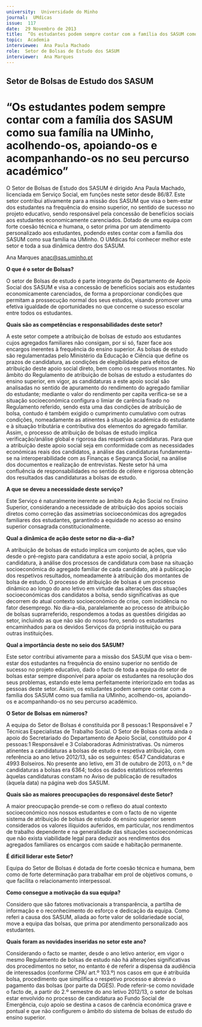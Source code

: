 ```yaml
---
university:  Universidade do Minho
journal:  UMdicas
issue:  117
date:  29 Novembro de 2013
title:  “Os estudantes podem sempre contar com a família dos SASUM como sua família na UMinho, acolhendo-os, apoiando-os e acompanhando-os no seu percurso académico”
topic:  Academia
interviewee:  Ana Paula Machado
role:  Setor de Bolsas de Estudo dos SASUM
interviewer:  Ana Marques
---
```

 

## Setor de Bolsas de Estudo dos SASUM 

# “Os estudantes podem sempre contar com a família dos SASUM como sua família na UMinho, acolhendo-os, apoiando-os e acompanhando-os no seu percurso académico”

O Setor de Bolsas de Estudo dos SASUM é dirigido Ana Paula Machado, licenciada em Serviço Social, em funções neste setor desde 86/87. Este setor contribui ativamente para a missão dos SASUM que visa o bem-estar dos estudantes na frequência do ensino superior, no sentido de sucesso no projeto educativo, sendo responsável pela concessão de benefícios sociais aos estudantes economicamente carenciados. Dotado de uma equipa com forte coesão técnica e humana, o setor prima por um atendimento personalizado aos estudantes, podendo estes contar com a família dos SASUM como sua família na UMinho. O UMdicas foi conhecer melhor este setor e toda a sua dinâmica dentro dos SASUM.

Ana Marques 
anac@sas.uminho.pt 


**O que é o setor de Bolsas?**

O setor de Bolsas de estudo é parte integrante do Departamento de Apoio Social dos SASUM e visa a concessão de benefícios sociais aos estudantes economicamente carenciados, de forma a proporcionar condições que permitam a prossecução normal dos seus estudos, visando promover uma efetiva igualdade de oportunidades no que concerne o sucesso escolar entre todos os estudantes.


**Quais são as competências e responsabilidades deste setor?**

A este setor compete a atribuição de bolsas de estudo aos estudantes cujos agregados familiares não consigam, por si só, fazer face aos encargos inerentes à frequência do ensino superior.
As bolsas de estudo são regulamentadas pelo Ministério da Educação e Ciência que define os prazos de candidatura, as condições de elegibilidade para efeitos de atribuição deste apoio social direto, bem como os respetivos montantes.
No âmbito do Regulamento de atribuição de bolsas de estudo a estudantes do ensino superior, em vigor, as candidaturas a este apoio social são analisadas no sentido de apuramento do rendimento do agregado familiar do estudante; mediante o valor do rendimento per capita verifica-se se a situação socioeconómica configura o limiar de carência fixado no Regulamento referido, sendo esta uma das condições de atribuição de bolsa, contudo é também exigido o cumprimento cumulativo com outras condições, nomeadamente as atinentes à situação académica do estudante e à situação tributária e contributiva dos elementos do agregado familiar.
Assim, o processo de atribuição de bolsas de estudo implica verificação/análise global e rigorosa das respetivas candidaturas. Para que a atribuição deste apoio social seja em conformidade com as necessidades económicas reais dos candidatos, a análise das candidaturas fundamenta-se na interoperabilidade com as Finanças e Segurança Social, na análise dos documentos e realização de entrevistas.
Neste setor há uma confluência de responsabilidades no sentido de célere e rigorosa obtenção dos resultados das candidaturas a bolsas de estudo.


**A que se deveu a necessidade deste serviço?**

Este Serviço é naturalmente inerente ao âmbito da Ação Social no Ensino Superior, considerando a necessidade de atribuição dos apoios sociais diretos como correção das assimetrias socioeconómicas dos agregados familiares dos estudantes, garantindo a equidade no acesso ao ensino superior consagrada constitucionalmente.


**Qual a dinâmica de ação deste setor no dia-a-dia?**

A atribuição de bolsas de estudo implica um conjunto de ações, que vão desde o pré-registo para candidatura a este apoio social, à própria candidatura, à análise dos processos de candidatura com base na situação socioeconómica do agregado familiar de cada candidato, até à publicação dos respetivos resultados, nomeadamente à atribuição dos montantes de bolsa de estudo. O processo de atribuição de bolsas é um processo dinâmico ao longo do ano letivo em virtude das alterações das situações socioeconómicas dos candidatos a bolsa, sendo significativas as que decorrem do atual contexto socioeconómico de crise, com incidência no fator desemprego. No dia-a-dia, paralelamente ao processo de atribuição de bolsas suprarreferido, respondemos a todas as questões dirigidas ao setor, incluindo as que não são do nosso foro, sendo os estudantes encaminhados para os devidos Serviços da própria instituição ou para outras instituições.


**Qual a importância deste no seio dos SASUM?**

Este setor contribui ativamente para a missão dos SASUM que visa o bem-estar dos estudantes na frequência do ensino superior no sentido de sucesso no projeto educativo, dado o facto de toda a equipa do setor de bolsas estar sempre disponível para apoiar os estudantes na resolução dos seus problemas, estando este lema perfeitamente interiorizado em todas as pessoas deste setor. Assim, os estudantes podem sempre contar com a família dos SASUM como sua família na UMinho, acolhendo-os,  apoiando-os e acompanhando-os no seu percurso académico.


**O Setor de Bolsas em números?**

A equipa do Setor de Bolsas é constituída por 8 pessoas:1 Responsável e 7 Técnicas Especialistas de Trabalho Social.
O Setor de Bolsas conta ainda o apoio do Secretariado do Departamento de Apoio Social, constituído por 4 pessoas:1 Responsável e 3 Colaboradoras Administrativas.
Os números atinentes a candidaturas a bolsas de estudo e respetiva atribuição, com referência ao ano letivo 2012/13, são os seguintes: 6547 Candidaturas e 4993 Bolseiros.
No presente ano letivo, em 31 de outubro de 2013, o n.º de candidaturas a bolsas era 6364; todos os dados estatísticos referentes àquelas candidaturas constam no Aviso de publicação de resultados (àquela data) na página web dos SASUM.


**Quais são as maiores preocupações do responsável deste Setor?**

A maior preocupação prende-se com o reflexo do atual contexto socioeconómico nos nossos estudantes e com o facto de no vigente sistema de atribuição de bolsas de estudo do ensino superior serem considerados os valores ilíquidos auferidos, em particular, nos rendimentos de trabalho dependente e na generalidade das situações socioeconómicas que não exista viabilidade legal para deduzir aos rendimentos dos agregados familiares os encargos com saúde e habitação permanente.


**É difícil liderar este Setor?**

Equipa do Setor de Bolsas é dotada de forte coesão técnica e humana, bem como de forte determinação para trabalhar em prol de objetivos comuns, o que facilita o relacionamento interpessoal.


**Como consegue a motivação da sua equipa?**

Considero que são fatores motivacionais a transparência, a partilha de informação e o reconhecimento do esforço e dedicação da equipa.
Como referi a causa dos SASUM, aliada ao forte valor de solidariedade social, move a equipa das bolsas, que prima por atendimento personalizado aos estudantes.


**Quais foram as novidades inseridas no setor este ano?**

Considerando o facto se manter, desde o ano letivo anterior, em vigor o mesmo Regulamento de bolsas de estudo não há alterações significativas dos procedimentos no setor, no entanto é de referir a dispensa da audiência de interessados (conforme CPA/ art.º 103.º) nos casos em que é atribuída bolsa, procedimento que simplifica o respetivo processo e abrevia o pagamento das bolsas (por parte da DGES).
Pode referir-se como novidade o facto de, a partir do 2.º semestre do ano letivo 2012/13, o setor de bolsas estar envolvido no processo de candidatura ao Fundo Social de Emergência, cujo apoio se destina a casos de carência económica grave e pontual e que não configurem o âmbito do sistema de bolsas de estudo do ensino superior.
 

